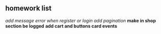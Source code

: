## homework list

*add message error when register or login*
*add pagination*
**make in shop section be logged**
**add cart and buttons card events**